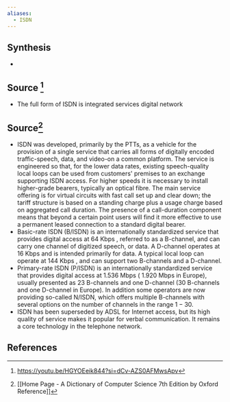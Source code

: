 ```yaml
---
aliases:
  - ISDN
---
```

## Synthesis
- 
## Source [^1]
- The full form of ISDN is integrated services digital network

## Source[^2]
- ISDN was developed, primarily by the PTTs, as a vehicle for the provision of a single service that carries all forms of digitally encoded traffic-speech, data, and video-on a common platform. The service is engineered so that, for the lower data rates, existing speech-quality local loops can be used from customers' premises to an exchange supporting ISDN access. For higher speeds it is necessary to install higher-grade bearers, typically an optical fibre. The main service offering is for virtual circuits with fast call set up and clear down; the tariff structure is based on a standing charge plus a usage charge based on aggregated call duration. The presence of a call-duration component means that beyond a certain point users will find it more effective to use a permanent leased connection to a standard digital bearer.
- Basic-rate ISDN (B/ISDN) is an internationally standardized service that provides digital access at 64 Kbps , referred to as a B-channel, and can carry one channel of digitized speech, or data. A D-channel operates at 16 Kbps and is intended primarily for data. A typical local loop can operate at 144 Kbps , and can support two B-channels and a D-channel.
- Primary-rate ISDN (P/ISDN) is an internationally standardized service that provides digital access at 1.536 Mbps ( 1.920 Mbps in Europe), usually presented as 23 B-channels and one D-channel (30 B-channels and one D-channel in Europe). In addition some operators are now providing so-called N/ISDN, which offers multiple B-channels with several options on the number of channels in the range $1-30$.
- ISDN has been superseded by ADSL for Internet access, but its high quality of service makes it popular for verbal communication. It remains a core technology in the telephone network.
## References

[^1]: https://youtu.be/HGYOEeik844?si=dCv-AZS0AFMwsApv
[^2]: [[Home Page - A Dictionary of Computer Science 7th Edition by Oxford Reference]]